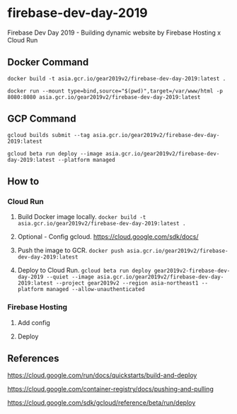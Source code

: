 # firebase-dev-day-2019

Firebase Dev Day 2019 - Building dynamic website by Firebase Hosting x Cloud Run

## Docker Command

`docker build -t asia.gcr.io/gear2019v2/firebase-dev-day-2019:latest .`

`docker run --mount type=bind,source="$(pwd)",target=/var/www/html -p 8080:8080 asia.gcr.io/gear2019v2/firebase-dev-day-2019:latest`

## GCP Command

`gcloud builds submit --tag asia.gcr.io/gear2019v2/firebase-dev-day-2019:latest`

`gcloud beta run deploy --image asia.gcr.io/gear2019v2/firebase-dev-day-2019:latest --platform managed`

## How to

### Cloud Run

1. Build Docker image locally.
    `docker build -t asia.gcr.io/gear2019v2/firebase-dev-day-2019:latest .`

2. Optional - Config gcloud.
    <https://cloud.google.com/sdk/docs/>

3. Push the image to GCR.
    `docker push asia.gcr.io/gear2019v2/firebase-dev-day-2019:latest`

4. Deploy to Cloud Run.
    `gcloud beta run deploy gear2019v2-firebase-dev-day-2019 --quiet --image asia.gcr.io/gear2019v2/firebase-dev-day-2019:latest --project gear2019v2 --region asia-northeast1 --platform managed --allow-unauthenticated`

### Firebase Hosting

1. Add config

2. Deploy

## References

<https://cloud.google.com/run/docs/quickstarts/build-and-deploy>

<https://cloud.google.com/container-registry/docs/pushing-and-pulling>

<https://cloud.google.com/sdk/gcloud/reference/beta/run/deploy>
